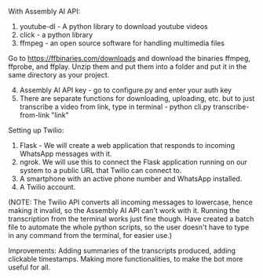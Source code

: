 With Assembly AI API:
1. youtube-dl - A python library to download youtube videos
2. click - a python library
3. ffmpeg - an open source software for handling multimedia files

Go to https://ffbinaries.com/downloads and download the binaries ffmpeg, ffprobe, and ffplay. Unzip them and put them into a folder and put it in the same directory as your project.

4. Assembly AI API key - go to configure.py and enter your auth key
5. There are separate functions for downloading, uploading, etc. but to just transcribe a video from link, type in terminal - python cli.py transcribe-from-link "link"

Setting up Twilio:
1. Flask - We will create a web application that responds to incoming WhatsApp messages with it.
2. ngrok. We will use this to connect the Flask application running on our system to a public URL that Twilio can connect to.
3. A smartphone with an active phone number and WhatsApp installed.
4. A Twilio account.

(NOTE: The Twilio API converts all incoming messages to lowercase, hence making it invalid, so the Assembly AI API can't work with it.
Running the transcription from the terminal works just fine though.
Have created a batch file to automate the whole python scripts, so the user doesn't have to type in any command from the terminal, for easier use.)

Improvements: 
Adding summaries of the transcripts produced, adding clickable timestamps. Making more functionalities, to make the bot more useful for all. 
